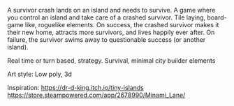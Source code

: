 A survivor crash lands on an island and needs to survive. A game where you control an island and take care of a crashed survivor. Tile laying, board-game like, roguelike elements. On success, the crashed survivor makes it their new home, attracts more survivors, and lives happily ever after. On failure, the survivor swims away to questionable success (or another island).

Real time or turn based, strategy. Survival, minimal city builder elements

Art style: Low poly, 3d

Inspiration:
https://dr-d-king.itch.io/tiny-islands
https://store.steampowered.com/app/2678990/Minami_Lane/

